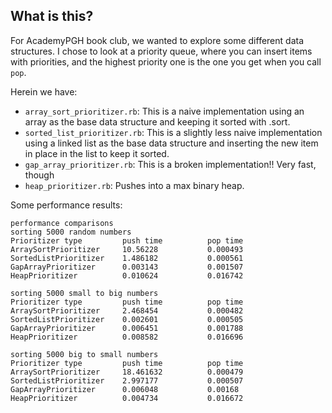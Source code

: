 ## What is this?
For AcademyPGH book club, we wanted to explore some different data structures. I chose to look at a priority queue, where you can insert items with priorities, and the highest priority one is the one you get when you call `pop`.

Herein we have:
- `array_sort_prioritizer.rb`: This is a naive implementation using an array as the base data structure and keeping it sorted with .sort.
- `sorted_list_prioritizer.rb`: This is a slightly less naive implementation using a linked list as the base data structure and inserting the new item in place in the list to keep it sorted.
- `gap_array_prioritizer.rb`: This is a broken implementation!! Very fast, though
- `heap_prioritizer.rb`: Pushes into a max binary heap.

Some performance results:
```
performance comparisons
sorting 5000 random numbers
Prioritizer type         push time          pop time
ArraySortPrioritizer     10.56228           0.000493
SortedListPrioritizer    1.486182           0.000561
GapArrayPrioritizer      0.003143           0.001507
HeapPrioritizer          0.010624           0.016742

sorting 5000 small to big numbers
Prioritizer type         push time          pop time
ArraySortPrioritizer     2.468454           0.000482
SortedListPrioritizer    0.002601           0.000505
GapArrayPrioritizer      0.006451           0.001788
HeapPrioritizer          0.008582           0.016696

sorting 5000 big to small numbers
Prioritizer type         push time          pop time
ArraySortPrioritizer     18.461632          0.000479
SortedListPrioritizer    2.997177           0.000507
GapArrayPrioritizer      0.006048           0.00168
HeapPrioritizer          0.004734           0.016672
  ```